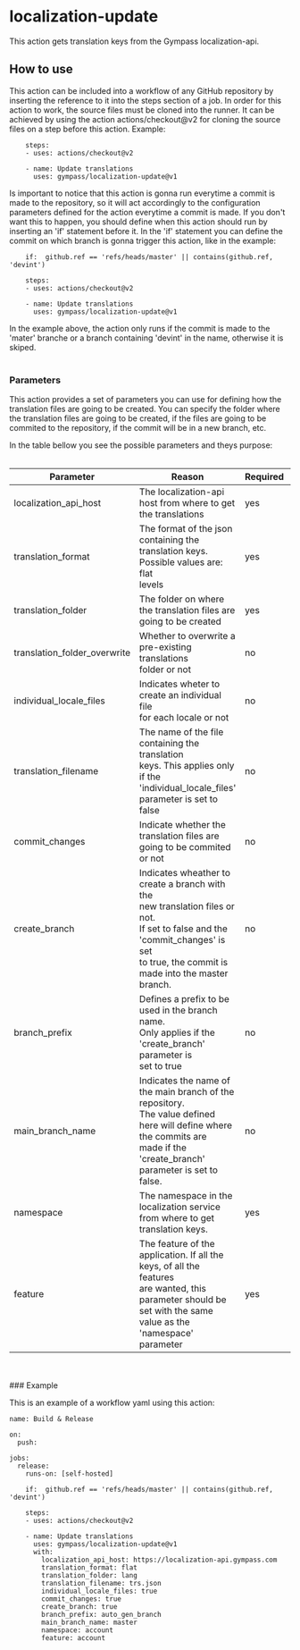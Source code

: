 # localization-update

This action gets translation keys from the Gympass localization-api.

## How to use

This action can be included into a workflow of any GitHub repository by inserting the reference to it into the steps section of a job.
In order for this action to work, the source files must be cloned into the runner. It can be achieved by using the action actions/checkout@v2 for cloning the source files on a step before this action.
Example:

```
    steps:
    - uses: actions/checkout@v2

    - name: Update translations
      uses: gympass/localization-update@v1
```
Is important to notice that this action is gonna run everytime a commit is made to the repository, so it will act accordingly to the configuration parameters defined for the action everytime a commit is made.
If you don't want this to happen, you should define when this action should run by inserting an 'if' statement before it.
In the 'if' statement you can define the commit on which branch is gonna trigger this action, like in the example:

```
    if:  github.ref == 'refs/heads/master' || contains(github.ref, 'devint')

    steps:
    - uses: actions/checkout@v2

    - name: Update translations
      uses: gympass/localization-update@v1
```
In the example above, the action only runs if the commit is made to the 'mater' branche or a branch containing 'devint' in the name, otherwise it is skiped.
<br />
<br />
### Parameters

This action provides a set of parameters you can use for defining how the translation files are going to be created.
You can specify the folder where the translation files are going to be created, if the files are going to be commited to the repository, if the commit will be in a new branch, etc.

In the table bellow you see the possible parameters and theys purpose:
<br />
<br />

| Parameter               | Reason         | Required     | Default value |
| ----------------------- | -------------- | ------------ | ------------- |
| localization_api_host   | The localization-api host from where to get <br /> the translations | yes  | |
| translation_format      | The format of the json containing the <br /> translation keys. Possible values are: <br /> flat <br /> levels | yes | |
| translation_folder      | The folder on where the translation files are <br /> going to be created | yes | | 
| translation_folder_overwrite | Whether to overwrite a pre-existing translations <br /> folder or not | no | false |
| individual_locale_files | Indicates wheter to create an individual file <br /> for each locale or not | no | false |
| translation_filename    | The name of the file containing the translation <br /> keys. This applies only if the 'individual_locale_files' <br /> parameter is set to false | no | auto_gen_translations.json |
| commit_changes          | Indicate whether the translation files are <br /> going to be commited or not | no | true |
| create_branch           | Indicates wheather to create a branch with the <br /> new translation files or not. <br /> If set to false and the 'commit_changes' is set <br /> to true, the commit is made into the master branch. | no | true |
| branch_prefix           | Defines a prefix to be used in the branch name. <br /> Only applies if the 'create_branch' parameter is <br /> set to true | no | auto_gen_translations |
| main_branch_name        | Indicates the name of the main branch of the repository. <br /> The value defined here will define where the commits are <br /> made if the 'create_branch' parameter is set to false. | no | master |
| namespace               | The namespace in the localization service from where to get <br /> translation keys. | yes | |
| feature                 | The feature of the application. If all the keys, of all the features <br /> are wanted, this parameter should be set with the same <br /> value as the 'namespace' parameter | yes | 
<br />
<br />
### Example

This is an example of a workflow yaml using this action:

```
name: Build & Release

on:
  push:

jobs:
  release:
    runs-on: [self-hosted]

    if:  github.ref == 'refs/heads/master' || contains(github.ref, 'devint')

    steps:
    - uses: actions/checkout@v2

    - name: Update translations
      uses: gympass/localization-update@v1
      with:
        localization_api_host: https://localization-api.gympass.com
        translation_format: flat
        translation_folder: lang
        translation_filename: trs.json
        individual_locale_files: true
        commit_changes: true
        create_branch: true
        branch_prefix: auto_gen_branch
        main_branch_name: master
        namespace: account
        feature: account
```
